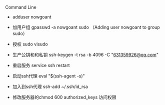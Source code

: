 Command Line

* adduser nowgoant
* 加用户组 gpasswd -a nowgoant sudo （Adding user nowgoant to group sudo）
* 授权 sudo visudo
* 生产公钥和和私钥 ssh-keygen -t rsa -b 4096 -C "631359926@qq.com"

* 重启服务 service ssh restart 
* 启动ssh代理  eval "$\(ssh-agent -s\)" 
* 加入到ssh代理 ssh-add ~/.ssh/id\_rsa
* 修改服务器的chmod 600 authorized\_keys 访问权限



